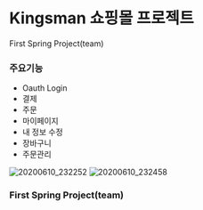 # Kingsman 쇼핑몰 프로젝트

First Spring Project(team)



### 주요기능 
  - Oauth Login
  - 결제
  - 주문
  - 마이페이지
  - 내 정보 수정
  - 장바구니
  - 주문관리 


![20200610_232252](https://user-images.githubusercontent.com/48876700/89269601-0d3f6e80-d675-11ea-8f3f-39a8d3a5415d.png)
![20200610_232458](https://user-images.githubusercontent.com/48876700/89269618-12042280-d675-11ea-9bfd-435c389074ce.png)

### First Spring Project(team)
